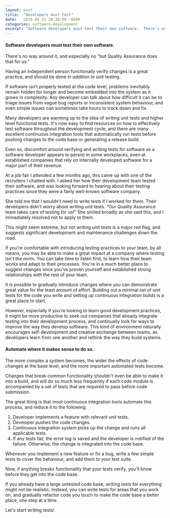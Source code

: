 ```yaml
---
layout: post
title:  "Developers must test"
date:   2016-08-21 20:30:00 -0800
categories: software-development
excerpt: "Software developers must test their own software.  There's no way around it, and especially no \"but Quality Assurance does that for us.\""
---
```


#### Software developers must test their own software.

There's no way around it, and especially no "but Quality Assurance does that for us."

Having an independent person functionally verify changes is a great practice, and should be done _in addition to_ unit testing.

If software isn't properly tested at the code level, problems inevitably remain hidden for longer and become embedded into the system as it grows in complexity.  Any developer can talk about how difficult it can be to triage issues from vague bug reports or inconsistent system behaviour, and even simple issues can sometimes take hours to track down and fix.

Many developers are warming up to the idea of writing unit tests and higher level functional tests.  It's now easy to find resources on how to effectively test software throughout the development cycle, and there are many excellent continuous integration tools that automatically run tests before pushing changes to the code base or generating a release build.

Even so, discomfort around verifying and writing tests for software as a software developer appears to persist in some workplaces, even at established companies that rely on internally developed software for a major part of their revenue.

At a job fair I attended a few months ago, this came up with one of the recruiters I chatted with.  I asked her how their development team tested their software, and was looking forward to hearing about their testing practices since they were a fairly well-known software company.

She told me that I wouldn't need to write tests if I worked for them.  Their developers didn't worry about writing unit tests.  "Our Quality Assurance team takes care of testing for us!"  She smiled broadly as she said this, and I immediately resolved not to apply to them.

This might seem extreme, but not writing unit tests is a major red flag, and suggests significant development and maintenance challenges down the road.

If you're comfortable with introducing testing practices to your team, by all means, you may be able to make a great impact at a company where testing isn't the norm.  You can take time to listen first, to learn how their team works and adapt to their processes.  You're in a much better place to suggest changes once you've proven yourself and established strong relationships with the rest of your team.

It is possible to gradually introduce changes where you can demonstrate great value for the least amount of effort.  Building out a minimal set of unit tests for the code you write and setting up continuous integration builds is a great place to start.

However, especially if you're looking to learn good development practices, it might be more productive to seek out companies that already integrate testing into their development process, and continually look for ways to improve the way they develop software.  This kind of environment naturally encourages self-development and creative exchange between teams, as developers learn from one another and rethink the way they build systems.

#### Automate where it makes sense to do so.

The more complex a system becomes, the wider the effects of code changes at the base level, and the more important automated tests become.

Changes that break common functionality shouldn't even be able to make it into a build, and will do so much less frequently if each code module is accompanied by a set of tests that are required to pass before code submission.

The great thing is that most continuous integration tools automate this process, and reduce it to the following:

1. Developer implements a feature with relevant unit tests.
2. Developer pushes the code changes.
3. Continuous integration system picks up the change and runs all applicable tests.
4. If any tests fail, the error log is saved and the developer is notified of the failure.  Otherwise, the change is integrated into the code base.

Whenever you implement a new feature or fix a bug, write a few simple tests to cover the behaviour, and add them to your test suite.

Now, if anything breaks functionality that your tests verify, you'll know before they get into the code base.

If you already have a large untested code base, writing tests for everything might not be realistic.  Instead, you can write tests for areas that you work on, and gradually refactor code you touch to make the code base a better place, one step at a time.

Let's start writing tests!